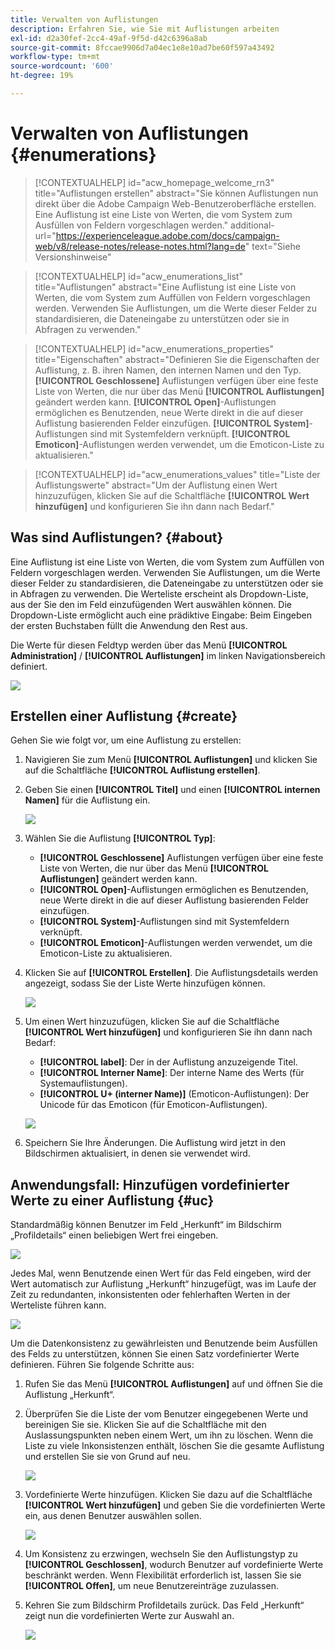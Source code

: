 ```yaml
---
title: Verwalten von Auflistungen
description: Erfahren Sie, wie Sie mit Auflistungen arbeiten
exl-id: d2a30fef-2cc4-49af-9f5d-d42c6396a8ab
source-git-commit: 8fccae9906d7a04ec1e8e10ad7be60f597a43492
workflow-type: tm+mt
source-wordcount: '600'
ht-degree: 19%

---
```


# Verwalten von Auflistungen {#enumerations}

>[!CONTEXTUALHELP]
>id="acw_homepage_welcome_rn3"
>title="Auflistungen erstellen"
>abstract="Sie können Auflistungen nun direkt über die Adobe Campaign Web-Benutzeroberfläche erstellen. Eine Auflistung ist eine Liste von Werten, die vom System zum Ausfüllen von Feldern vorgeschlagen werden."
>additional-url="https://experienceleague.adobe.com/docs/campaign-web/v8/release-notes/release-notes.html?lang=de" text="Siehe Versionshinweise"


>[!CONTEXTUALHELP]
>id="acw_enumerations_list"
>title="Auflistungen"
>abstract="Eine Auflistung ist eine Liste von Werten, die vom System zum Auffüllen von Feldern vorgeschlagen werden. Verwenden Sie Auflistungen, um die Werte dieser Felder zu standardisieren, die Dateneingabe zu unterstützen oder sie in Abfragen zu verwenden."

>[!CONTEXTUALHELP]
>id="acw_enumerations_properties"
>title="Eigenschaften"
>abstract="Definieren Sie die Eigenschaften der Auflistung, z. B. ihren Namen, den internen Namen und den Typ. **[!UICONTROL Geschlossene]** Auflistungen verfügen über eine feste Liste von Werten, die nur über das Menü **[!UICONTROL Auflistungen]** geändert werden kann. **[!UICONTROL Open]**-Auflistungen ermöglichen es Benutzenden, neue Werte direkt in die auf dieser Auflistung basierenden Felder einzufügen. **[!UICONTROL System]**-Auflistungen sind mit Systemfeldern verknüpft. **[!UICONTROL Emoticon]**-Auflistungen werden verwendet, um die Emoticon-Liste zu aktualisieren."

>[!CONTEXTUALHELP]
>id="acw_enumerations_values"
>title="Liste der Auflistungswerte"
>abstract="Um der Auflistung einen Wert hinzuzufügen, klicken Sie auf die Schaltfläche **[!UICONTROL Wert hinzufügen]** und konfigurieren Sie ihn dann nach Bedarf."

## Was sind Auflistungen? {#about}

Eine Auflistung ist eine Liste von Werten, die vom System zum Auffüllen von Feldern vorgeschlagen werden. Verwenden Sie Auflistungen, um die Werte dieser Felder zu standardisieren, die Dateneingabe zu unterstützen oder sie in Abfragen zu verwenden. Die Werteliste erscheint als Dropdown-Liste, aus der Sie den im Feld einzufügenden Wert auswählen können. Die Dropdown-Liste ermöglicht auch eine prädiktive Eingabe: Beim Eingeben der ersten Buchstaben füllt die Anwendung den Rest aus.

Die Werte für diesen Feldtyp werden über das Menü **[!UICONTROL Administration]** / **[!UICONTROL Auflistungen]** im linken Navigationsbereich definiert.

![](assets/enumeration-list.png)

## Erstellen einer Auflistung {#create}

Gehen Sie wie folgt vor, um eine Auflistung zu erstellen:

1. Navigieren Sie zum Menü **[!UICONTROL Auflistungen]** und klicken Sie auf die Schaltfläche **[!UICONTROL Auflistung erstellen]**.

1. Geben Sie einen **[!UICONTROL Titel]** und einen **[!UICONTROL internen Namen]** für die Auflistung ein.

   ![](assets/enumeration-create.png)

1. Wählen Sie die Auflistung **[!UICONTROL Typ]**:

   * **[!UICONTROL Geschlossene]** Auflistungen verfügen über eine feste Liste von Werten, die nur über das Menü **[!UICONTROL Auflistungen]** geändert werden kann.
   * **[!UICONTROL Open]**-Auflistungen ermöglichen es Benutzenden, neue Werte direkt in die auf dieser Auflistung basierenden Felder einzufügen.
   * **[!UICONTROL System]**-Auflistungen sind mit Systemfeldern verknüpft.
   * **[!UICONTROL Emoticon]**-Auflistungen werden verwendet, um die Emoticon-Liste zu aktualisieren.

1. Klicken Sie auf **[!UICONTROL Erstellen]**. Die Auflistungsdetails werden angezeigt, sodass Sie der Liste Werte hinzufügen können.

   ![](assets/enumeration-details.png)

1. Um einen Wert hinzuzufügen, klicken Sie auf die Schaltfläche **[!UICONTROL Wert hinzufügen]** und konfigurieren Sie ihn dann nach Bedarf:

   * **[!UICONTROL label]**: Der in der Auflistung anzuzeigende Titel.
   * **[!UICONTROL Interner Name]**: Der interne Name des Werts (für Systemauflistungen).
   * **[!UICONTROL U+ (interner Name)]** (Emoticon-Auflistungen): Der Unicode für das Emoticon (für Emoticon-Auflistungen).

   ![](assets/enumeration-emoticon.png)

1. Speichern Sie Ihre Änderungen. Die Auflistung wird jetzt in den Bildschirmen aktualisiert, in denen sie verwendet wird.

## Anwendungsfall: Hinzufügen vordefinierter Werte zu einer Auflistung {#uc}

Standardmäßig können Benutzer im Feld „Herkunft“ im Bildschirm „Profildetails“ einen beliebigen Wert frei eingeben.

![](assets/enumeration-uc-profile.png)

Jedes Mal, wenn Benutzende einen Wert für das Feld eingeben, wird der Wert automatisch zur Auflistung „Herkunft“ hinzugefügt, was im Laufe der Zeit zu redundanten, inkonsistenten oder fehlerhaften Werten in der Werteliste führen kann.

![](assets/enumeration-uc-choice.png)

Um die Datenkonsistenz zu gewährleisten und Benutzende beim Ausfüllen des Felds zu unterstützen, können Sie einen Satz vordefinierter Werte definieren. Führen Sie folgende Schritte aus:

1. Rufen Sie das Menü **[!UICONTROL Auflistungen]** auf und öffnen Sie die Auflistung „Herkunft“.

2. Überprüfen Sie die Liste der vom Benutzer eingegebenen Werte und bereinigen Sie sie. Klicken Sie auf die Schaltfläche mit den Auslassungspunkten neben einem Wert, um ihn zu löschen. Wenn die Liste zu viele Inkonsistenzen enthält, löschen Sie die gesamte Auflistung und erstellen Sie sie von Grund auf neu.

   ![](assets/enumeration-uc-clean.png)

3. Vordefinierte Werte hinzufügen. Klicken Sie dazu auf die Schaltfläche **[!UICONTROL Wert hinzufügen]** und geben Sie die vordefinierten Werte ein, aus denen Benutzer auswählen sollen.

   ![](assets/enumeration-uc-create.png)

4. Um Konsistenz zu erzwingen, wechseln Sie den Auflistungstyp zu **[!UICONTROL Geschlossen]**, wodurch Benutzer auf vordefinierte Werte beschränkt werden.
Wenn Flexibilität erforderlich ist, lassen Sie sie **[!UICONTROL Offen]**, um neue Benutzereinträge zuzulassen.

5. Kehren Sie zum Bildschirm Profildetails zurück. Das Feld „Herkunft“ zeigt nun die vordefinierten Werte zur Auswahl an.

   ![](assets/enumeration-uc-populated.png)
